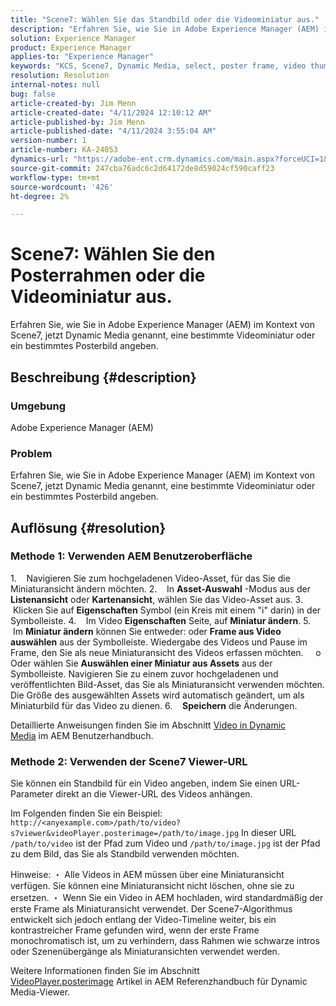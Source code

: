 ```yaml
---
title: "Scene7: Wählen Sie das Standbild oder die Videominiatur aus."
description: "Erfahren Sie, wie Sie in Adobe Experience Manager (AEM) im Kontext von Scene7, jetzt Dynamic Media genannt, eine bestimmte Videominiatur oder ein bestimmtes Posterbild angeben."
solution: Experience Manager
product: Experience Manager
applies-to: "Experience Manager"
keywords: "KCS, Scene7, Dynamic Media, select, poster frame, video thumbnail, How To, AEM, Adobe Experience Manager, videoPlayer.posterimage=, VideoPlayer, posterimage"
resolution: Resolution
internal-notes: null
bug: false
article-created-by: Jim Menn
article-created-date: "4/11/2024 12:10:12 AM"
article-published-by: Jim Menn
article-published-date: "4/11/2024 3:55:04 AM"
version-number: 1
article-number: KA-24053
dynamics-url: "https://adobe-ent.crm.dynamics.com/main.aspx?forceUCI=1&pagetype=entityrecord&etn=knowledgearticle&id=fe2c2fd9-97f7-ee11-a1fe-6045bd006268"
source-git-commit: 247cba76adc6c2d64172de8d59024cf590caff23
workflow-type: tm+mt
source-wordcount: '426'
ht-degree: 2%

---
```


# Scene7: Wählen Sie den Posterrahmen oder die Videominiatur aus.


Erfahren Sie, wie Sie in Adobe Experience Manager (AEM) im Kontext von Scene7, jetzt Dynamic Media genannt, eine bestimmte Videominiatur oder ein bestimmtes Posterbild angeben.

## Beschreibung {#description}


### Umgebung

Adobe Experience Manager (AEM)

### Problem

Erfahren Sie, wie Sie in Adobe Experience Manager (AEM) im Kontext von Scene7, jetzt Dynamic Media genannt, eine bestimmte Videominiatur oder ein bestimmtes Posterbild angeben.


## Auflösung {#resolution}


### Methode 1: Verwenden AEM Benutzeroberfläche

1.    Navigieren Sie zum hochgeladenen Video-Asset, für das Sie die Miniaturansicht ändern möchten.
2.    In <b>Asset-Auswahl</b> -Modus aus der <b>Listenansicht</b> oder <b>Kartenansicht</b>, wählen Sie das Video-Asset aus.
3.    Klicken Sie auf <b>Eigenschaften</b> Symbol (ein Kreis mit einem &quot;i&quot; darin) in der Symbolleiste.
4.    Im Video <b>Eigenschaften</b> Seite, auf <b>Miniatur ändern</b>.
5.    Im <b>Miniatur ändern</b> können Sie entweder: oder <b>Frame aus Video auswählen</b> aus der Symbolleiste. Wiedergabe des Videos und Pause im Frame, den Sie als neue Miniaturansicht des Videos erfassen möchten.
    o Oder wählen Sie <b>Auswählen einer Miniatur aus Assets</b> aus der Symbolleiste. Navigieren Sie zu einem zuvor hochgeladenen und veröffentlichten Bild-Asset, das Sie als Miniaturansicht verwenden möchten. Die Größe des ausgewählten Assets wird automatisch geändert, um als Miniaturbild für das Video zu dienen.
6.    <b>Speichern</b> die Änderungen.

Detaillierte Anweisungen finden Sie im Abschnitt [Video in Dynamic Media](https://experienceleague.adobe.com/en/docs/experience-manager-65/content/assets/dynamic/video) im AEM Benutzerhandbuch.

### Methode 2: Verwenden der Scene7 Viewer-URL

Sie können ein Standbild für ein Video angeben, indem Sie einen URL-Parameter direkt an die Viewer-URL des Videos anhängen.

Im Folgenden finden Sie ein Beispiel:
`http://<anyexample.com>/path/to/video?s7viewer&videoPlayer.posterimage=/path/to/image.jpg`
In dieser URL `/path/to/video` ist der Pfad zum Video und `/path/to/image.jpg` ist der Pfad zu dem Bild, das Sie als Standbild verwenden möchten.

Hinweise: ・ Alle Videos in AEM müssen über eine Miniaturansicht verfügen. Sie können eine Miniaturansicht nicht löschen, ohne sie zu ersetzen.
・ Wenn Sie ein Video in AEM hochladen, wird standardmäßig der erste Frame als Miniaturansicht verwendet. Der Scene7-Algorithmus entwickelt sich jedoch entlang der Video-Timeline weiter, bis ein kontrastreicher Frame gefunden wird, wenn der erste Frame monochromatisch ist, um zu verhindern, dass Rahmen wie schwarze intros oder Szenenübergänge als Miniaturansichten verwendet werden.

Weitere Informationen finden Sie im Abschnitt [VideoPlayer.posterimage](https://experienceleague.adobe.com/en/docs/dynamic-media-developer-resources/library/viewers-aem-assets-dmc/video/command-reference-configuration-attributes-video/r-html5-video-viewer-conf-attrib-videoplayer-posterimage) Artikel in AEM Referenzhandbuch für Dynamic Media-Viewer.
